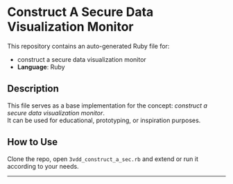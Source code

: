 # Construct A Secure Data Visualization Monitor

This repository contains an auto-generated Ruby file for:

- construct a secure data visualization monitor
- **Language**: Ruby

## Description

This file serves as a base implementation for the concept: *construct a secure data visualization monitor*.  
It can be used for educational, prototyping, or inspiration purposes.

## How to Use

Clone the repo, open `3vdd_construct_a_sec.rb` and extend or run it according to your needs.

---


